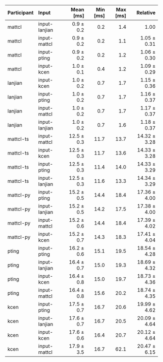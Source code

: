 | Participant | Input | Mean [ms] | Min [ms] | Max [ms] | Relative |
|:---|:---|---:|---:|---:|---:|
| mattcl | input-lanjian | 0.9 ± 0.2 | 0.2 | 1.4 | 1.00 |
| mattcl | input-mattcl | 0.9 ± 0.2 | 0.2 | 1.1 | 1.05 ± 0.31 |
| mattcl | input-pting | 0.9 ± 0.2 | 0.2 | 1.2 | 1.06 ± 0.30 |
| mattcl | input-kcen | 1.0 ± 0.1 | 0.4 | 1.2 | 1.09 ± 0.29 |
| lanjian | input-kcen | 1.0 ± 0.2 | 0.7 | 1.7 | 1.15 ± 0.36 |
| lanjian | input-pting | 1.0 ± 0.2 | 0.7 | 1.7 | 1.16 ± 0.37 |
| lanjian | input-mattcl | 1.0 ± 0.2 | 0.7 | 1.7 | 1.17 ± 0.37 |
| lanjian | input-lanjian | 1.0 ± 0.2 | 0.7 | 1.6 | 1.18 ± 0.37 |
| mattcl-ts | input-mattcl | 12.5 ± 0.3 | 11.7 | 13.7 | 14.32 ± 3.28 |
| mattcl-ts | input-kcen | 12.5 ± 0.3 | 11.7 | 13.6 | 14.33 ± 3.28 |
| mattcl-ts | input-pting | 12.5 ± 0.3 | 11.4 | 14.0 | 14.33 ± 3.29 |
| mattcl-ts | input-lanjian | 12.5 ± 0.3 | 11.6 | 13.3 | 14.34 ± 3.29 |
| mattcl-py | input-pting | 15.2 ± 0.5 | 14.4 | 18.4 | 17.36 ± 4.00 |
| mattcl-py | input-lanjian | 15.2 ± 0.5 | 14.2 | 17.5 | 17.38 ± 4.00 |
| mattcl-py | input-mattcl | 15.2 ± 0.6 | 14.4 | 18.4 | 17.39 ± 4.02 |
| mattcl-py | input-kcen | 15.2 ± 0.7 | 14.3 | 18.3 | 17.41 ± 4.04 |
| pting | input-pting | 16.2 ± 0.6 | 15.1 | 19.5 | 18.54 ± 4.28 |
| pting | input-lanjian | 16.4 ± 0.7 | 15.0 | 19.3 | 18.69 ± 4.32 |
| pting | input-kcen | 16.4 ± 0.8 | 15.0 | 19.7 | 18.73 ± 4.36 |
| pting | input-mattcl | 16.4 ± 0.8 | 15.6 | 20.2 | 18.74 ± 4.35 |
| kcen | input-pting | 17.5 ± 0.7 | 16.7 | 20.6 | 19.99 ± 4.62 |
| kcen | input-lanjian | 17.6 ± 0.7 | 16.7 | 20.5 | 20.09 ± 4.64 |
| kcen | input-kcen | 17.6 ± 0.6 | 16.4 | 20.7 | 20.12 ± 4.64 |
| kcen | input-mattcl | 17.9 ± 3.5 | 16.7 | 62.1 | 20.47 ± 6.15 |
